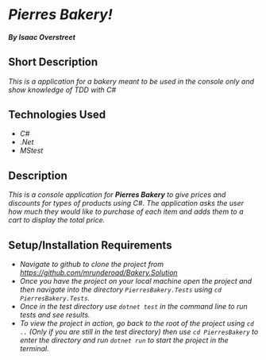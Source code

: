 # _Pierres Bakery!_
#### _By Isaac Overstreet_

## Short Description
_This is a application for a bakery meant to be used in the console only and show knowledge of TDD with C#_

## Technologies Used
* _C#_
* _.Net_
* _MStest_

## Description
_This is a console application for **Pierres Bakery** to give prices and discounts for types of products using C#. The application asks the user how much they would like to purchase of each item and adds them to a cart to display the total price._

## Setup/Installation Requirements
* _Navigate to github to clone the project from https://github.com/mrunderoad/Bakery.Solution_
* _Once you have the project on your local machine open the project and then navigate into the directory `PierresBakery.Tests` using `cd PierresBakery.Tests`._
* _Once in the test directory use `dotnet test` in the command line to run tests and see results._
* _To view the project in action, go back to the root of the project using `cd ..` (Only if you are still in the test directory) then use `cd PierresBakery` to enter the directory and run `dotnet run` to start the project in the terminal._


